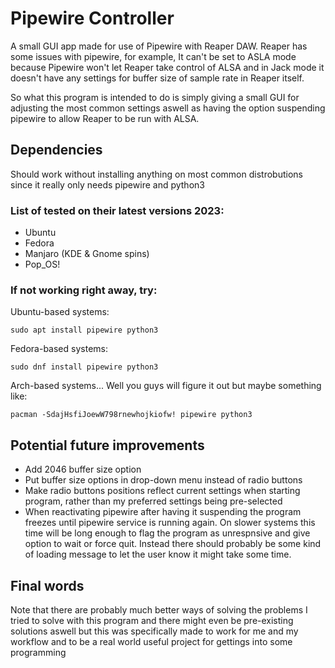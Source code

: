 # Pipewire Controller

A small GUI app made for use of Pipewire with Reaper DAW. Reaper has some issues with pipewire, for example, It can't be set to ASLA mode because Pipewire won't let Reaper take control of ALSA and in Jack mode it doesn't have any settings for buffer size of sample rate in Reaper itself.

So what this program is intended to do is simply giving a small GUI for adjusting the most common settings aswell as having the option suspending pipewire to allow Reaper to be run with ALSA.

## Dependencies

Should work without installing anything on most common distrobutions since it really only needs pipewire and python3

### List of tested on their latest versions 2023:
* Ubuntu
* Fedora
* Manjaro (KDE & Gnome spins)
* Pop_OS!

### If not working right away, try:

Ubuntu-based systems:
```
sudo apt install pipewire python3
```
Fedora-based systems:
```
sudo dnf install pipewire python3
```
Arch-based systems... Well you guys will figure it out but maybe something like:
```
pacman -SdajHsfiJoewW798rnewhojkiofw! pipewire python3
```

## Potential future improvements

* Add 2046 buffer size option
* Put buffer size options in drop-down menu instead of radio buttons
* Make radio buttons positions reflect current settings when starting program, rather than my preferred settings being pre-selected
* When reactivating pipewire after having it suspending the program freezes until pipewire service is running again. On slower systems this time will be long enough to flag the program as unrespnsive and give option to wait or force quit. Instead there should probably be some kind of loading message to let the user know it might take some time.

## Final words

Note that there are probably much better ways of solving the problems I tried to solve with this program and there might even be pre-existing solutions aswell but this was specifically made to work for me and my workflow and to be a real world useful project for gettings into some programming
